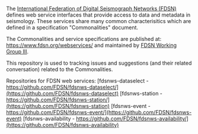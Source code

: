 The [International Federation of Digital Seismograph Networks (FDSN)](https://www.fdsn.org/)
defines web service interfaces that provide access to data and metadata
in seismology.  These services share many common characterisitics which
are defined in a specification "Commonalities" document.

The Commonalities and service specifications are published at:
https://www.fdsn.org/webservices/ and maintained by 
[FDSN Working Group III](https://www.fdsn.org/wg/wgIII/).

This repository is used to tracking issues and suggestions (and their
related conversation) related to the Commonalities.

Repositories for FDSN web services:
[fdsnws-dataselect - https://github.com/FDSN/fdsnws-dataselect/](https://github.com/FDSN/fdsnws-dataselect)
[fdsnws-station - https://github.com/FDSN/fdsnws-station/](https://github.com/FDSN/fdsnws-station)
[fdsnws-event - https://github.com/FDSN/fdsnws-event/](https://github.com/FDSN/fdsnws-event)
[fdsnws-availability - https://github.com/FDSN/fdsnws-availability/](https://github.com/FDSN/fdsnws-availability)

